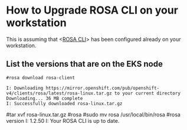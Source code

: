 # How to Upgrade ROSA CLI on your workstation
This is assuming that <[ROSA CLI](https://docs.redhat.com/en/documentation/red_hat_openshift_service_on_aws/4/html/rosa_cli/rosa-get-started-cli#rosa-setting-up-cli_rosa-getting-started-cli)> has been configured already on your workstation.

## List the versions that are on the EKS node

```
#rosa download rosa-client
```

```
I: Downloading https://mirror.openshift.com/pub/openshift-v4/clients/rosa/latest/rosa-linux.tar.gz to your current directory
Downloading... 36 MB complete
I: Successfully downloaded rosa-linux.tar.gz

```
#tar xvf rosa-linux.tar.gz
#rosa
#sudo mv rosa /usr/local/bin/rosa
#rosa version
I: 1.2.50
I: Your ROSA CLI is up to date.
```